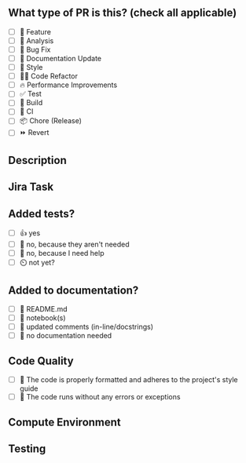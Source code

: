 <!--
     For Work In Progress Pull Requests, please use the Draft PR feature,
     see https://github.blog/2019-02-14-introducing-draft-pull-requests/ for further details.

     Before submitting a Pull Request, please ensure you've done the following:
     - 📖 Read the ArkeaBio Code Review Policy: https://docs.google.com/document/d/1yX6rkFrQQhdozEB8OBE9jWsQZgDMw3KS0DLd7MWPEAo/edit#heading=h.tgvpr2mcrxkb
     - 👷‍♀️ Create small PRs. 
     - ✅ Provide tests for your changes.
     - 📝 Use descriptive commit messages.
     - 📗 Update any related documentation and include any relevant screenshots.
-->

## What type of PR is this? (check all applicable)

- [ ] 🍕 Feature
- [ ] 📗 Analysis
- [ ] 🐛 Bug Fix
- [ ] 📝 Documentation Update
- [ ] 🎨 Style
- [ ] 🧑‍💻 Code Refactor
- [ ] 🔥 Performance Improvements
- [ ] ✅ Test
- [ ] 🤖 Build
- [ ] 🔁 CI
- [ ] 📦 Chore (Release)
- [ ] ⏩ Revert

## Description
<!-- 
This PR [adds/removes/fixes/replaces] the [feature/bug/etc]. 
-->

## Jira Task
<!-- 
Link to Jira task.
-->

## Added tests?

- [ ] 👍 yes
- [ ] 🙅 no, because they aren't needed
- [ ] 🙋 no, because I need help
- [ ] ⏲️ not yet?

## Added to documentation?

- [ ] 📜 README.md
- [ ] 📕 notebook(s)
- [ ] 💬 updated comments (in-line/docstrings)
- [ ] 🙅 no documentation needed

## Code Quality
- [ ] 🎯 The code is properly formatted and adheres to the project's style guide
- [ ] 🏃 The code runs without any errors or exceptions

## Compute Environment
<!--
Where does this code need to run? Locally? EC2 instance? AWS Batch? Somewhere else?
-->

## Testing
<!-- 
Specify how to test the code and where test files are located. Required for tools/pipelines. 
-->
